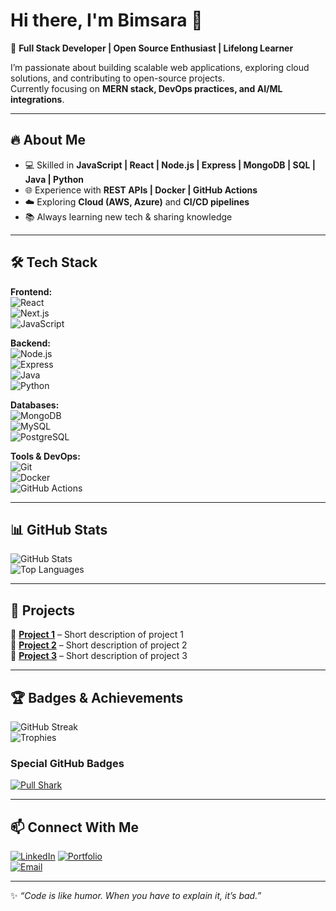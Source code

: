 # Hi there, I'm Bimsara 👋  

<!--
**BimsaraWickramanayaka/BimsaraWickramanayaka** is a ✨ _special_ ✨ repository because its `README.md` (this file) appears on your GitHub profile.

Here are some ideas to get you started:

- 🔭 I’m currently working on ...
- 🌱 I’m currently learning ...
- 👯 I’m looking to collaborate on ...
- 🤔 I’m looking for help with ...
- 💬 Ask me about ...
- 📫 How to reach me: ...
- 😄 Pronouns: ...
- ⚡ Fun fact: ...
-->

🚀 **Full Stack Developer | Open Source Enthusiast | Lifelong Learner**  

I’m passionate about building scalable web applications, exploring cloud solutions, and contributing to open-source projects.  
Currently focusing on **MERN stack, DevOps practices, and AI/ML integrations**.  

---

## 🔥 About Me  
- 💻 Skilled in **JavaScript | React | Node.js | Express | MongoDB | SQL | Java | Python**  
- 🌐 Experience with **REST APIs | Docker | GitHub Actions**  
- ☁️ Exploring **Cloud (AWS, Azure)** and **CI/CD pipelines**  
- 📚 Always learning new tech & sharing knowledge  

---

## 🛠️ Tech Stack  

**Frontend:**  
![React](https://img.shields.io/badge/-React-61DAFB?style=flat&logo=react&logoColor=000)  
![Next.js](https://img.shields.io/badge/-Next.js-000?style=flat&logo=nextdotjs)  
![JavaScript](https://img.shields.io/badge/-JavaScript-F7DF1E?style=flat&logo=javascript&logoColor=000)   

**Backend:**  
![Node.js](https://img.shields.io/badge/-Node.js-339933?style=flat&logo=nodedotjs&logoColor=fff)  
![Express](https://img.shields.io/badge/-Express-000?style=flat&logo=express)  
![Java](https://img.shields.io/badge/-Java-007396?style=flat&logo=java&logoColor=fff)  
![Python](https://img.shields.io/badge/-Python-3776AB?style=flat&logo=python&logoColor=fff)  

**Databases:**  
![MongoDB](https://img.shields.io/badge/-MongoDB-47A248?style=flat&logo=mongodb&logoColor=fff)  
![MySQL](https://img.shields.io/badge/-MySQL-4479A1?style=flat&logo=mysql&logoColor=fff)  
![PostgreSQL](https://img.shields.io/badge/-PostgreSQL-336791?style=flat&logo=postgresql&logoColor=fff)  

**Tools & DevOps:**  
![Git](https://img.shields.io/badge/-Git-F05032?style=flat&logo=git&logoColor=fff)  
![Docker](https://img.shields.io/badge/-Docker-2496ED?style=flat&logo=docker&logoColor=fff)  
![GitHub Actions](https://img.shields.io/badge/-GitHub_Actions-2088FF?style=flat&logo=github-actions&logoColor=fff)  

---

## 📊 GitHub Stats  

![GitHub Stats](https://github-readme-stats.vercel.app/api?username=BimsaraWickramanayaka&show_icons=true&theme=tokyonight)  
![Top Languages](https://github-readme-stats.vercel.app/api/top-langs/?username=BimsaraWickramanayaka&layout=compact&theme=tokyonight) 

---

## 🚀 Projects  

🔹 [**Project 1**](#) – Short description of project 1  
🔹 [**Project 2**](#) – Short description of project 2  
🔹 [**Project 3**](#) – Short description of project 3  

---

## 🏆 Badges & Achievements  

![GitHub Streak](https://streak-stats.demolab.com?user=BimsaraWickramanayaka&theme=tokyonight)  
![Trophies](https://github-profile-trophy.vercel.app/?username=BimsaraWickramanayaka&theme=tokyonight&no-frame=true&margin-w=15)  

### Special GitHub Badges  
[![Pull Shark](https://github.githubassets.com/images/modules/profile/achievements/pull-shark-default.png)](https://github.com/BimsaraWickramanayaka)  


---

## 📫 Connect With Me  

[![LinkedIn](https://img.shields.io/badge/-LinkedIn-0A66C2?style=flat&logo=linkedin&logoColor=fff)](https://www.linkedin.com/in/bimsara-wickramanayaka-7a8810266) 
[![Portfolio](https://img.shields.io/badge/-Portfolio-000?style=flat&logo=firefox&logoColor=fff)](https://your-portfolio-link.com)  
[![Email](https://img.shields.io/badge/-Email-D14836?style=flat&logo=gmail&logoColor=fff)](mailto:wickramanayakab@gmail.com)  

---
✨ *“Code is like humor. When you have to explain it, it’s bad.”*  


